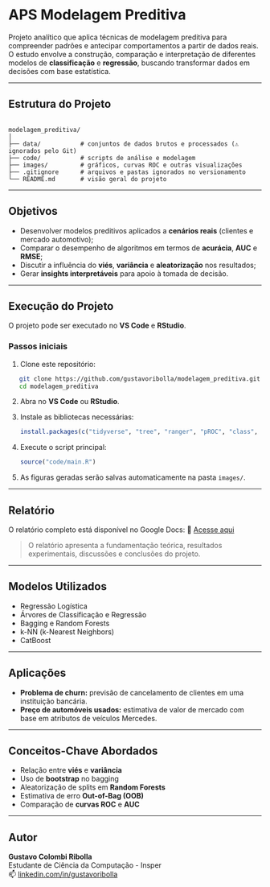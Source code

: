 # APS Modelagem Preditiva

Projeto analítico que aplica técnicas de modelagem preditiva para compreender padrões e antecipar comportamentos a partir de dados reais.  
O estudo envolve a construção, comparação e interpretação de diferentes modelos de **classificação** e **regressão**, buscando transformar dados em decisões com base estatística.

---

## Estrutura do Projeto

```

modelagem_preditiva/
│
├── data/           # conjuntos de dados brutos e processados (⚠️ ignorados pelo Git)
├── code/           # scripts de análise e modelagem
├── images/         # gráficos, curvas ROC e outras visualizações
├── .gitignore      # arquivos e pastas ignorados no versionamento
└── README.md       # visão geral do projeto

```

---

## Objetivos

- Desenvolver modelos preditivos aplicados a **cenários reais** (clientes e mercado automotivo);  
- Comparar o desempenho de algoritmos em termos de **acurácia**, **AUC** e **RMSE**;  
- Discutir a influência do **viés**, **variância** e **aleatorização** nos resultados;  
- Gerar **insights interpretáveis** para apoio à tomada de decisão.

---

## Execução do Projeto

O projeto pode ser executado no **VS Code** e **RStudio**.

### Passos iniciais

1. Clone este repositório:
```bash
   git clone https://github.com/gustavoribolla/modelagem_preditiva.git
   cd modelagem_preditiva
```

2. Abra no **VS Code** ou **RStudio**.

3. Instale as bibliotecas necessárias:

   ```r
   install.packages(c("tidyverse", "tree", "ranger", "pROC", "class", "catboost"))
   ```

4. Execute o script principal:

   ```r
   source("code/main.R")
   ```

5. As figuras geradas serão salvas automaticamente na pasta `images/`.

---

## Relatório

O relatório completo está disponível no Google Docs:
📄 [Acesse aqui](https://docs.google.com/document/d/1vuZ03j-OPCYYT7cZFc6p74bO_Uf6n_fkRAa2pz-mrro/edit?usp=sharing)

> O relatório apresenta a fundamentação teórica, resultados experimentais, discussões e conclusões do projeto.

---

## Modelos Utilizados

* Regressão Logística
* Árvores de Classificação e Regressão
* Bagging e Random Forests
* k-NN (k-Nearest Neighbors)
* CatBoost

---

## Aplicações

* **Problema de churn:** previsão de cancelamento de clientes em uma instituição bancária.
* **Preço de automóveis usados:** estimativa de valor de mercado com base em atributos de veículos Mercedes.

---

## Conceitos-Chave Abordados

* Relação entre **viés** e **variância**
* Uso de **bootstrap** no bagging
* Aleatorização de splits em **Random Forests**
* Estimativa de erro **Out-of-Bag (OOB)**
* Comparação de **curvas ROC** e **AUC**

---

## Autor

**Gustavo Colombi Ribolla**<br>
Estudante de Ciência da Computação - Insper<br>
📫 [linkedin.com/in/gustavoribolla](https://linkedin.com/in/gustavoribolla)
